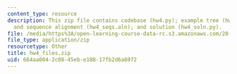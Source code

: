 ```yaml
---
content_type: resource
description: This zip file contains codebase (hw4.py); example tree (hw4_tree.txt)
  and sequence alignment (hw4_seqs.aln); and solution (hw4_soln.py).
file: /media/https%3A/open-learning-course-data-rc.s3.amazonaws.com/20-181-computation-for-biological-engineers-fall-2006/664aa0042c0845ebe10817fb2d6a6972_hw4_files.zip
file_type: application/zip
resourcetype: Other
title: hw4_files.zip
uid: 664aa004-2c08-45eb-e108-17fb2d6a6972
---
```

